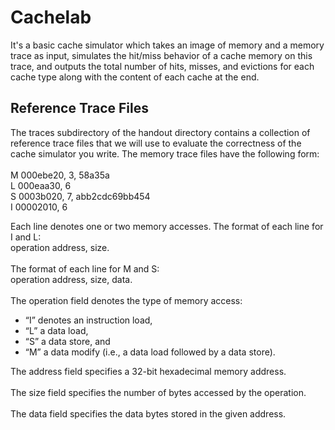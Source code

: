 # Cachelab
It's a basic cache simulator which takes an image of memory and a memory trace as input, simulates
the hit/miss behavior of a cache memory on this trace, and outputs the total number of hits, misses, and evictions for each
cache type along with the content of each cache at the end.
## Reference Trace Files
The traces subdirectory of the handout directory contains a collection of reference trace files that we will use to
evaluate the correctness of the cache simulator you write. The memory trace files have the following form: <br /> <br />
M 000ebe20, 3, 58a35a <br />
L 000eaa30, 6 <br />
S 0003b020, 7, abb2cdc69bb454 <br />
I 00002010, 6 <br />


Each line denotes one or two memory accesses. The format of each line for I and L:<br />
    operation address, size.<br /><br />
The format of each line for M and S:<br />
    operation address, size, data.<br /><br />
The operation field denotes the type of memory access:
- “I” denotes an instruction load,
- “L” a data load,<br />
- “S” a data store, and<br />
- “M” a data modify (i.e., a data load followed by a data store). <br />
 
 The address field specifies a 32-bit hexadecimal memory address.<br /> <br />
 The size field specifies the number of bytes accessed by the operation.<br /> <br />
 The data field specifies the data bytes stored in the given address.<br /> <br />
